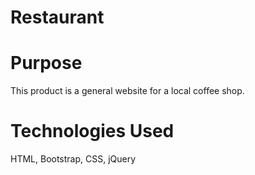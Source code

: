 # Restaurant

# Purpose
This product is a general website for a local coffee shop.

# Technologies Used
HTML, Bootstrap, CSS, jQuery
